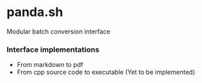 # panda.sh

Modular batch conversion interface

### Interface implementations

-   From markdown to pdf
-   From cpp source code to executable (Yet to be implemented)
